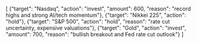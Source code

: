 [
    {"target": "Nasdaq", "action": "invest", "amount": 600, "reason": "record highs and strong AI/tech momentum"},
    {"target": "Nikkei 225", "action": "hold"},
    {"target": "S&P 500", "action": "hold", "reason": "rate cut uncertainty, expensive valuations"},
    {"target": "Gold", "action": "invest", "amount": 700, "reason": "bullish breakout and Fed rate cut outlook"}
]